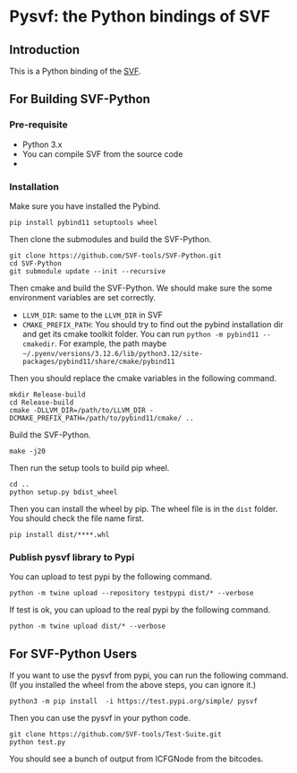 # Pysvf: the Python bindings of SVF

## Introduction

This is a Python binding of the [SVF](https://github.com/SVF-tools/SVF).

## For Building SVF-Python
### Pre-requisite

- Python 3.x
- You can compile SVF from the source code
- 


### Installation

Make sure you have installed the Pybind.

```angular2html
pip install pybind11 setuptools wheel
```

Then clone the submodules and build the SVF-Python.

```angular2html
git clone https://github.com/SVF-tools/SVF-Python.git
cd SVF-Python
git submodule update --init --recursive
```

Then cmake and build the SVF-Python.
We should make sure the some environment variables are set correctly.

- `LLVM_DIR`: same to the `LLVM_DIR` in SVF
- `CMAKE_PREFIX_PATH`: You should try to find out the pybind installation dir and get its cmake toolkit folder. You can run `python -m pybind11 --cmakedir`. For example, the path maybe `~/.pyenv/versions/3.12.6/lib/python3.12/site-packages/pybind11/share/cmake/pybind11`

Then you should replace the cmake variables in the following command.
```angular2html
mkdir Release-build
cd Release-build
cmake -DLLVM_DIR=/path/to/LLVM_DIR -DCMAKE_PREFIX_PATH=/path/to/pybind11/cmake/ ..
```

Build the SVF-Python.

```angular2html
make -j20
```

Then run the setup tools to build pip wheel.
```angular2html
cd ..
python setup.py bdist_wheel
```

Then you can install the wheel by pip. The wheel file is in the `dist` folder. You should check the file name first.
```angular2html
pip install dist/****.whl
```

### Publish pysvf library to Pypi
You can upload to test pypi by the following command.
```angular2html
python -m twine upload --repository testpypi dist/* --verbose
```

If test is ok, you can upload to the real pypi by the following command.
```angular2html
python -m twine upload dist/* --verbose
```

## For SVF-Python Users

If you want to use the pysvf from pypi, you can run the following command. (If you installed the wheel from the above steps, you can ignore it.)
```angular2html
python3 -m pip install  -i https://test.pypi.org/simple/ pysvf
```

Then you can use the pysvf in your python code.
```angular2html
git clone https://github.com/SVF-tools/Test-Suite.git
python test.py
```

You should see a bunch of output from ICFGNode from the bitcodes.

